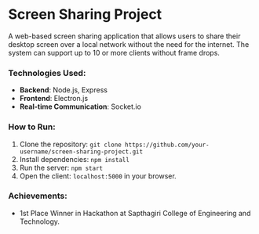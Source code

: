 # Screen Sharing Project

A web-based screen sharing application that allows users to share their desktop screen over a local network without the need for the internet. The system can support up to 10 or more clients without frame drops.

### Technologies Used:
- **Backend**: Node.js, Express
- **Frontend**: Electron.js
- **Real-time Communication**: Socket.io

### How to Run:
1. Clone the repository: `git clone https://github.com/your-username/screen-sharing-project.git`
2. Install dependencies: `npm install`
3. Run the server: `npm start`
4. Open the client: `localhost:5000` in your browser.

### Achievements:
- 1st Place Winner in Hackathon at Sapthagiri College of Engineering and Technology.
